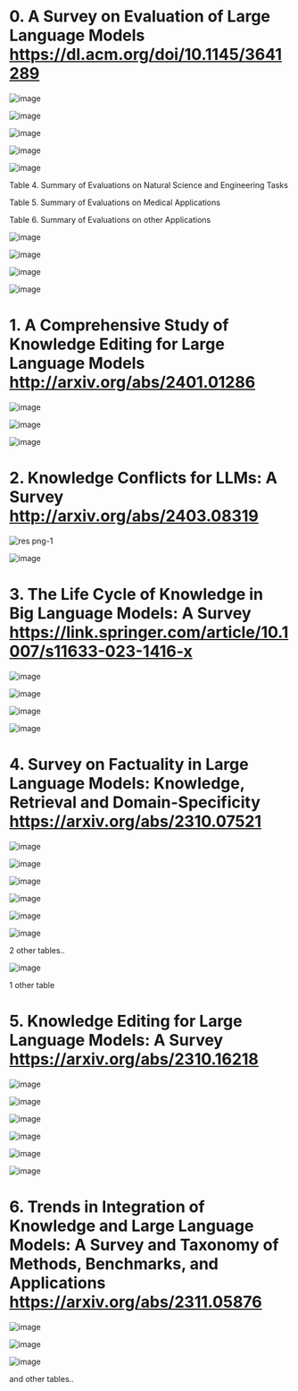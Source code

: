 # 0. A Survey on Evaluation of Large Language Models https://dl.acm.org/doi/10.1145/3641289

![image](https://github.com/aaitguenissaid/Orange-internship/assets/45363061/1892c4c5-331d-4363-a489-0c3c4e469d68)

![image](https://github.com/aaitguenissaid/Orange-internship/assets/45363061/f6fd928d-32b5-410a-a010-77760b57bd75)

![image](https://github.com/aaitguenissaid/Orange-internship/assets/45363061/aad0311d-b526-4874-8fa6-a77f139eafc8)

![image](https://github.com/aaitguenissaid/Orange-internship/assets/45363061/321bd47c-9f01-430a-9345-40cd0bf62d23)

![image](https://github.com/aaitguenissaid/Orange-internship/assets/45363061/a433b4bf-b5c2-40bb-9308-0c120e3b0f82)

Table 4. Summary of Evaluations on Natural Science and Engineering Tasks

Table 5. Summary of Evaluations on Medical Applications

Table 6. Summary of Evaluations on other Applications

![image](https://github.com/aaitguenissaid/Orange-internship/assets/45363061/6bea18e9-28a8-47c8-bb10-455d253c46d3)

![image](https://github.com/aaitguenissaid/Orange-internship/assets/45363061/3053bb71-6e26-4fd1-b665-165530cb21ea)

![image](https://github.com/aaitguenissaid/Orange-internship/assets/45363061/587b82ee-b195-48eb-bdc8-d737b106c10e)

![image](https://github.com/aaitguenissaid/Orange-internship/assets/45363061/ae5d45fe-bfe7-4902-ada0-9684cae0c022)


# 1. A Comprehensive Study of Knowledge Editing for Large Language Models http://arxiv.org/abs/2401.01286

![image](https://github.com/aaitguenissaid/Orange-internship/assets/45363061/02a06965-8cef-4e29-a717-fe76b431e63a)

![image](https://github.com/aaitguenissaid/Orange-internship/assets/45363061/0f7f33e9-c5fc-4af5-9dc4-3097380afce2)

![image](https://github.com/aaitguenissaid/Orange-internship/assets/45363061/34d9314c-353b-49b5-8f2d-5d13b309acb7)


# 2. Knowledge Conflicts for LLMs: A Survey http://arxiv.org/abs/2403.08319

![res png-1](https://github.com/aaitguenissaid/Orange-internship/assets/45363061/34b81add-7d7e-43a3-8885-212fcf1ae160)

![image](https://github.com/aaitguenissaid/Orange-internship/assets/45363061/481825bd-3753-4941-ada2-f59ef7a8c9aa)


# 3. The Life Cycle of Knowledge in Big Language Models: A Survey https://link.springer.com/article/10.1007/s11633-023-1416-x 

![image](https://github.com/aaitguenissaid/Orange-internship/assets/45363061/c290b620-5d98-49d0-97f5-34bf118e11a9)

![image](https://github.com/aaitguenissaid/Orange-internship/assets/45363061/e3232944-2c6b-4fb0-b5ca-3f49aa8f9c31)

![image](https://github.com/aaitguenissaid/Orange-internship/assets/45363061/d336eff1-b604-4fd1-8bbc-5d6aba0b7645)

![image](https://github.com/aaitguenissaid/Orange-internship/assets/45363061/876d362d-0fa4-405d-ad73-9f9acfde1b94)

# 4. Survey on Factuality in Large Language Models: Knowledge, Retrieval and Domain-Specificity https://arxiv.org/abs/2310.07521

![image](https://github.com/aaitguenissaid/Orange-internship/assets/45363061/580f40ce-f920-42ee-aa4b-6a2c0afebc20)

![image](https://github.com/aaitguenissaid/Orange-internship/assets/45363061/5279f3d9-07c0-4828-bf00-ad031b714df8)

![image](https://github.com/aaitguenissaid/Orange-internship/assets/45363061/6a59b256-24e9-475f-8f6a-031660365275)

![image](https://github.com/aaitguenissaid/Orange-internship/assets/45363061/69ef3fec-ff61-468c-8c33-16cb0356836d)

![image](https://github.com/aaitguenissaid/Orange-internship/assets/45363061/a96e7852-649c-4225-aef9-6d0bbe34a7a6)

![image](https://github.com/aaitguenissaid/Orange-internship/assets/45363061/5f7d23e3-2497-4b85-9daf-ea181d3ca6f4)

2 other tables..

![image](https://github.com/aaitguenissaid/Orange-internship/assets/45363061/bf5a6efc-7460-44c2-b60a-4191949620ea)

1 other table


# 5. Knowledge Editing for Large Language Models: A Survey https://arxiv.org/abs/2310.16218

![image](https://github.com/aaitguenissaid/Orange-internship/assets/45363061/fa18d3b8-6ef2-44f4-9390-0c705013fad8)

![image](https://github.com/aaitguenissaid/Orange-internship/assets/45363061/fe478386-371e-4c9f-ac8f-af0bedafc398)

![image](https://github.com/aaitguenissaid/Orange-internship/assets/45363061/ba9e05da-24fb-468c-b68a-a5983c71dff4)

![image](https://github.com/aaitguenissaid/Orange-internship/assets/45363061/515cbc95-b4de-4747-b5b4-2cc93760c47c)

![image](https://github.com/aaitguenissaid/Orange-internship/assets/45363061/a5001867-91ff-4f35-9b8a-4aa088162741)

![image](https://github.com/aaitguenissaid/Orange-internship/assets/45363061/9f95c0a4-f266-4a52-a16b-5e9361e1c58f)
 
# 6. Trends in Integration of Knowledge and Large Language Models: A Survey and Taxonomy of Methods, Benchmarks, and Applications https://arxiv.org/abs/2311.05876

![image](https://github.com/aaitguenissaid/Orange-internship/assets/45363061/10792b20-f3e7-4c6b-b545-07b46bc61dc4)

![image](https://github.com/aaitguenissaid/Orange-internship/assets/45363061/6d8cebd2-ac99-4ce9-944a-4f30a4a94b4e)

![image](https://github.com/aaitguenissaid/Orange-internship/assets/45363061/14385b1f-2cab-4fe8-82b4-fbe2bc8e3de7)

and other tables..

